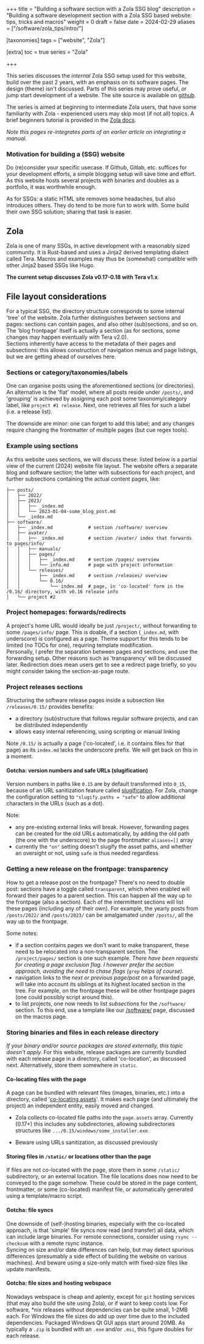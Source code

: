+++
title = "Building a software section with a Zola SSG blog"
description = "Building a software development section with a Zola SSG based website: tips, tricks and macros"
weight = 0
draft = false
date = 2024-02-29
aliases = ["/software/zola_tips/intro/"]

[taxonomies]
tags = ["website", "Zola"]

[extra]
toc = true
series = "Zola"

+++


This series discusses the _internal_ Zola SSG setup used for this website, build over the past 2 years, with an emphasis on its software pages. The design (theme) isn't discussed. Parts of this series may prove useful, or jump start development of a website. The site source is available on [github](https://github.com/wold5/syncoda/).
<!-- more -->
The series is aimed at beginning to intermediate Zola users, that have some familiarity with Zola - experienced users may skip most (if not all) topics. A brief beginners tutorial is provided in the [Zola docs](https://www.getzola.org/documentation/getting-started/overview/).

_Note this pages re-integrates parts of an earlier article on integrating a manual._ 

### Motivation for building a (SSG) website
Do (re)consider your specific usecase. If Github, Gitlab, etc. suffices for your development efforts, a simple blogging setup will save time and effort. As this website hosts several projects _with_ binaries and doubles as a portfolio, it was worthwhile enough.

As for SSGs: a static HTML site removes some headaches, but also introduces others. They do tend to be more fun to work with. Some build their own SSG solution; sharing that task is easier.

## Zola
Zola is one of many SSGs, in active development with a reasonably sized community. It is Rust-based and uses a Jinja2 derived templating dialect called Tera. Macros and examples may thus be (somewhat) compatible with other Jinja2 based SSGs like Hugo. 

**The current setup discusses Zola v0.17-0.18 with Tera v1.x**.


## File layout considerations
For a typical SSG, the directory structure corresponds to some internal 'tree' of the website. Zola further distinguishes between sections and pages: sections can contain pages, and also other (sub)sections, and so on. The 'blog frontpage' itself is actually a section (as for sections, some changes may happen  eventually with Tera v2.0). \
Sections inherently have access to the metadata of their pages and subsections: this allows construction of navigation menus and page listings, but we are getting ahead of ourselves here. 

### Sections or category/taxonomies/labels
One can organise posts using the aforementioned sections (or directories). An alternative is the 'flat' model, where all posts reside under `/posts/`, and 'grouping' is achieved by assigning each post some taxonomy/category label, like `project #1 release`. Next, one retrieves all files for such a label (i.e. a release list). 

The downside are minor: one can forget to add this label; and any changes require changing the frontmatter of multiple pages (but cue regex tools).

### Example using sections
As this website uses sections, we will discuss these: listed below is a partial view of the current (2024) website file layout. The website offers a separate blog and software section; the latter with subsections for each project, and further subsections containing the actual content pages, like:

```
├── posts/
│   ├── 2022/
│   ├── 2023/
│   │   ├── _index.md
│   │   └── 2023-01-04-some_blog_post.md
│   └── _index.md
├── software/
│   ├── _index.md             # section /software/ overview
│   ├── avater/
│   │   ├── _index.md         # section /avater/ index that forwards to pages/info/
│   │   ├── manuals/
│   │   ├── pages/
│   │   │   ├── _index.md     # section /pages/ overview
│   │   │   └── info.md       # page with project information 
│   │   └── releases/
│   │       ├── _index.md     # section /releases/ overview
│   │       └── 0.16/
│   │           └── index.md  # page, in 'co-located' form in the /0.16/ directory, with v0.16 release info
│   └── project #2
```

### Project homepages: forwards/redirects

A project's home URL would ideally be just `/project/`,  without forwarding to some `/pages/info/` page. This is doable, if a section (`_index.md`, with underscore) is configured as a page. Theme support for this tends to be limited (no TOCs for one), requiring template modification. \
Personally, I prefer the separation between pages and sections, and use the forwarding setup. Other reasons such as 'transparency' will be discussed later. Redirection does mean users get to see a redirect page briefly, so you might consider taking the section-as-page route. 

### Project releases sections
Structuring the software release pages inside a subsection like `/releases/0.15/` provides benefits:
- a directory (sub)structure that follows regular software projects, and can be distributed independently 
- allows easy internal referencing, using scripting or manual linking

Note `/0.15/` is actually a page ('co-located', i.e. it contains files for that page) as its `index.md` lacks the underscore prefix. We will get back on this in a moment.

#### Gotcha: version numbers and safe URLs (slugification)
Version numbers in paths like `0.15` are by default transformed into `0_15`, because of an URL sanitization feature called [slugification](https://www.getzola.org/documentation/content/page/#output-paths). For Zola, change the configuration setting to `"slugify.paths = "safe"` to allow additional characters in the URLs (such as a dot).

Note:
- any pre-existing external links will break. However, forwarding pages can be created for the old URLs automatically, by adding the old path (the one with the underscore) to the page frontmatter `aliases=[]` array
- currently the `"on"` setting doesn't slugify the asset paths, and whether an oversight or not, using `safe` is thus needed regardless

### Getting a new release on the frontpage: transparency
How to get a release post on the frontpage? There's no need to double post: sections have a toggle called `transparent`, which when enabled will forward their pages to a parent section. This can happen all the way up to the frontpage (also a section). Each of the intermittent sections will list these pages (including any of their own). For example, the yearly posts from `/posts/2022/` and `/posts/2023/` can be amalgamated under `/posts/`, all the way up to the frontpage.

Some notes: 
- if a section contains pages we don't want to make transparent, these need to be relocated into a non-transparent section. The `/project/pages/` section is one such example. _There have been requests for creating a page exclusion flag. I however prefer the section approach, avoiding the need to chase flags (`grep` helps of course)._
- navigation links to the _next or previous page/post_ on a forwarded page, will take into account its siblings at its highest located section in the tree. For example, on the frontpage these will be other frontpage pages (one could possibly script around this).
- to list projects, one now needs to list _subsections_ for the `/software/` section. To this end, use a template like our [/software/](/software/) page, discussed on the macros page.


### Storing binaries and files in each release directory
_If your binary and/or source packages are stored externally, this topic doesn't apply._ For this website, release packages are currently bundled with each release page in a directory, called 'co-location', as discussed next. Alternatively, store them somewhere in `static`.

#### Co-locating files with the page
A page can be bundled with relevant files (images, binaries, etc.) into a directory, called '[co-locating assets](https://www.getzola.org/documentation/content/overview/#asset-colocation)'. It makes each page (and ultimately the project) an independent entity, easily moved and changed.

- Zola collects co-located file paths into the `page.assets` array. Currently (0.17+) this includes any subdirectories, allowing subdirectories structures like `.../0.15/windows/some_installer.exe`.

- Beware using URLs sanitization, as discussed previously

#### Storing files in `/static/` or locations other than the page
If files are not co-located with the page, store them in some `/static/` subdirectory, or an external location. The file locations does now need to be conveyed to the page somehow. These could be stored in the page content, frontmatter, or some (co-located) manifest file, or automatically generated using a template/macro script.

#### Gotcha: file syncs
One downside of (self-)hosting binaries, especially with the co-located approach, is that 'simple' file syncs now read (and transfer) all data, which can include large binaries. For remote connections, consider using `rsync --checksum` with a remote rsync instance. \
Syncing on size and/or date differences can help, but may detect spurious differences (presumably a side effect of building the website on various machines). And beware using a size-only match with fixed-size files like update manifests.

#### Gotcha: file sizes and hosting webspace
Nowadays webspace is cheap and aplenty, except for `git` hosting services (that may also build the site using Zola), or if want to keep costs low. 
For software, *nix releases without dependencies can be quite small, 1-2MB each. For Windows the file sizes do add up over time due to the included dependencies. Packaged Windows Qt GUI apps start around 20MB. As typically a `.zip` is bundled with an `.exe` and/or `.msi`, this figure doubles for each release.
